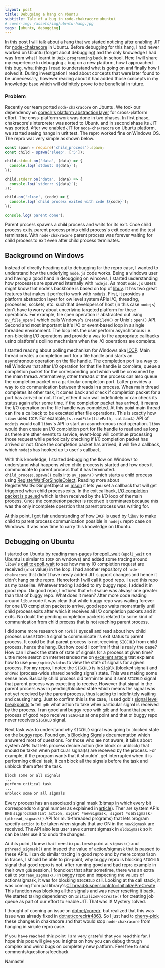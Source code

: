 ```yaml
---
layout: post
title: Debugging a hang on Ubuntu
subtitle: Tale of a bug in node-chakracore(ubuntu)
# cover-img: /assets/img/ubuntu-hang.jpg
tags: [ubuntu, debugging]
---
```


In this post I will talk about a hang that we started noticing after enabling JIT for [node-chakracore](https://github.com/nodejs/node-chakracore) in Ubuntu. Before debugging for this hang, I had never worked on Ubuntu (forget about debugging) and the only knowledge I had was from what I learnt in `Unix programming` back in school. Here I will share my experience in debugging a bug on a new platform, how I approached this bug, what things I read to understand what is going on and finally how I solved it. During investigation I read about concepts that were later found to be unnecessary, however reading about it had added those concepts in my knowledge base which will definitely prove to be beneficial in future.

### Problem

Recently our team ported `node-chakracore` on Ubuntu. We took our dependency on [coreclr's platform abstraction layer](https://github.com/dotnet/coreclr/tree/master/src/pal) for cross-platform effort. The cross-platform work was done in two phases. In first phase, chakracore's interpreter was ported to Ubuntu and in second phase its JIT was ported. After we enabled JIT for `node-chakracore` on Ubuntu platform, we started seeing hangs in unit test. The repro worked fine on Windows OS. The repro was very simple as shown below.

```js
const spawn = require('child_process').spawn;
const child = spawn('sleep', ['5']);

child.stdout.on('data', (data) => {
  console.log(`stdout: ${data}`);
});

child.stderr.on('data', (data) => {
  console.log(`stderr: ${data}`);
});

child.on('close', (code) => {
  console.log(`child process exited with code ${code}`);
});

console.log('parent done');
```

Parent process spawns a child process and waits for its exit. Once child process exits, parent process prints child process's exit code and the test terminates. With `node-chakracore` parent process was forever waiting for child process to exit even after child process terminates.

## Background on Windows

Instead of directly heading out to debugging for the repro case, I wanted to understand how the underlying `node.js` code works. Being a windows user and having a good hand in debugging on windows, I started understanding how processes are spawned internally with `nodejs`.
As most `node.js` users might know that node's backbone is based on top of  [libuv](http://docs.libuv.org/en/v1.x/design.html). It has two great features that makes it perfect to work with `nodejs`.
First, it provides a platform abstraction layer for low level system APIs I/O, threading, processes, sockets, etc. such that developers of host (in this case `nodejs`) don't have to worry about underlying targeted platform for these operations. For example, file open operation is abstracted out using `uv_file_open()` which calls Windows's `CreateFileW()` or Unix's `open()` API. Second and most important is it's I/O or event-based loop in a single threaded environment. The loop lets the user perform asynchronous i.e. non-blocking I/O operations and provide a way to fire appropriate callbacks using platform's polling mechanism when the I/O operations are complete.

I started reading about polling mechanism for Windows aka [IOCP](https://msdn.microsoft.com/en-us/library/windows/desktop/aa365198.aspx). Main thread creates a completion port for a file handle and starts an asynchronous operation on the file handle. The completion port is a way to tell Windows that after I/O operation for that file handle is complete, queue a completion packet for the corresponding port which will be consumed by the main thread. Alternatively, other threads of the process can also queue the completion packet on a particular completion port. Latter provides a way to do communication between threads in a process.  When main thread completes its other task, it comes back and check if completion packet for a port has arrived or not. If not, either it can wait indefinitely or can check its status again after some time. If the completion packet has arrived, it means the I/O operation on the file handle was completed. At this point main thread can fire a callback to be executed after file operations. This is exactly how `libuv` uses `IOCP`. For example, `fs.readFile(filePath, callback)` API of `nodejs` would call `libuv`'s API to start an asynchronous read operation. `libuv` would then create an I/O completion port for file handle to read and as long as there are other events to service, event-loop will continue processing those request while periodically checking if I/O completion packet has arrived or not. Once the completion packet has arrived, it will fire a callback, which `nodejs` has hooked up to user's callback.

With this knowledge, I started debugging the flow on Windows to understand what happens when child process is started and how does it communicate to parent process that it has terminated. `child_process.spawn()` calls into `uv_spawn()` which starts a child process using [RegisterWaitForSingleObject](https://github.com/nodejs/node-chakracore/blob/chakracore-master/deps/uv/src/win/process.c#L1132). Reading more about RegisterWaitForSingleObject on [msdn](https://msdn.microsoft.com/en-us/library/windows/desktop/ms685061.aspx) it lets you set a callback that will get triggered when child process exits. In the exit callback, [I/O completion packet is queued](https://github.com/nodejs/node-chakracore/blob/chakracore-master/deps/uv/src/win/process.c#L850) which is then received by the I/O loop of the main process. Once the completion packet is received it terminates because this was the only incomplete operation that parent process was waiting for.

At this point, I got fair understanding of how `IOCP` is used by `libuv` to make child to parent process communication possible in `nodejs` repro case on Windows. It was now time to carry this knowledge on Ubuntu.

## Debugging on Ubuntu

I started on Ubuntu by reading man-pages for [epoll_wait](http://man7.org/linux/man-pages/man2/epoll_wait.2.html#RETURN_VALUE) (`epoll_wait` on Ubuntu is similar to `IOCP` on windows) and added some tracing around `libuv`'s [call to epoll_wait](https://github.com/nodejs/node-chakracore/blob/chakracore-master/deps/uv/src/unix/linux-core.c#L271) to see how many IO completion request are received (`nfsd` value) in the loop. I had another repository of `node-chakracore` that didn't have newly added JIT support changes and hence it didn't hang on the repro. Henceforth I will call it good repo. I used this repo as my baseline. Whatever tracing I added to my buggy repo, I added it in good repo. On good repo, I noticed that `nfsd` value was always one greater than that of buggy repo. What does it mean? After more code reading around `libuv` code it was clear that while buggy repo was waiting forever for one I/O completion packet to arrive, good repo waits momentarily until child process exits after which it receives all I/O completion packets and it exits. No doubt the pending completion packet is related to some kind of communication from child process that is not reaching parent process.

I did some more research on `fork()` syscall and read about how child process uses `SIGCHLD` signal to communicate its exit status to parent process. It could be that parent process is not receiving `SIGCHLD` from child process, hence the hang. But how could I confirm if that is really the case? How can I check the state of state of signals for a process at given time? Little more search on internet landed me on [excellent article](http://www.computerworld.com/article/2693548/unix-viewing-your-processes-through-the-eyes-of-proc.html) that explains how to use `proc/<pid>/status` to view the state of signals for a given process. For my repro, I noted the `SIGCHLD` is in `SigBlk` (blocked signal) and `ShdPnd` (process-wide shared pending signal) state. This was making some sense now. Basically child process did terminate and it sent `SIGCHLD` signal that parent process was expecting to receive. However that signal in the parent process was in pending/blocked state which means the signal was not yet received by the parent process, thus leading to indefinitely waiting and causing hang. Just to confirm this is the case, I used gdb's [signal level breakpoints](https://sourceware.org/gdb/onlinedocs/gdb/Signals.html#Signals) to tell `gdb` what action to take when particular signal is received by the process. I ran good and buggy repo with `gdb` and found that parent process of good repo receives `SIGCHLD` at one point and that of buggy repo never receives `SIGCHLD` signal.

Next task was to understand why `SIGCHLD` signal was going to blocked state on the buggy repo. Found gnu's [Blocking Signals](https://www.gnu.org/software/libc/manual/html_node/Blocking-Signals.html) documentation which answered most of questions. For those who are not aware, it talks about system APIs that lets process decide action (like block or unblock) that should be taken when particular signal(s) are received by the process. For example, if the program wants that it shouldn't get interrupted when it is performing critical task, it can block all the signals before the task and unblock them after the task.
```bash
block some or all signals
...
perform critical task
...
unblock some or all signals
```
Every process has an associated signal mask (bitmap in which every bit corresponds to signal number as explained in [article](http://www.computerworld.com/article/2693548/unix-viewing-your-processes-through-the-eyes-of-proc.html)). Ther are system APIs like  `sigprocmask(int action, sigset *newSigmask, sigset *oldSigmask)` (`pthread_sigmask()` API for multi-threaded programs) that lets program specify `action` to be taken when signals that are ON in the `newSigmask` are received. The API also lets user save current sigmask in `oldSigmask` so it can be later use it to undo the changes.

At this point, I knew that I need to put breakpoint at `sigmask()` and `pthread_sigmask()` and inspect the value of action/sigmask that is passed to these APIs. I can do similar tracing in good repro and by mere comparison in traces, I should be able to pin-point, why buggy repro is blocking `SIGCHLD` signal that good repro is not. After running good and bad repro example in their own `gdb` session, I found out that after sometime, there was an extra call to `pthread_sigmask()` in buggy repo and inspecting the values of action/sigmask, it was for blocking `SIGCHILD` call. Looking at the call stack, it was coming from pal library's [CThreadSuspensionInfo::InitializePreCreate](https://github.com/dotnet/coreclr/blob/d2a17589e4e0b159a562256feb85242da0d1d223/src/pal/src/thread/threadsusp.cpp#L1049) . This function was blocking all the signals and was never resetting it back. We started taking dependency on `InitializePreCreate()` for creating job queue as part of our effort to enable JIT. That was it! Mystery solved.

I thought of opening an issue on [dotnet/coreclr](https://github.com/dotnet/coreclr/), but realized that this was issue was already fixed in [dotnet/coreclr#4863](https://github.com/dotnet/coreclr/pull/4863). So I just had to [cherry-pick](https://github.com/Microsoft/ChakraCore/pull/1795) these changes in chakracore and that would stop `node-chakracore` from hanging in simple repro case.

If you have reached this point, I am very grateful that you read this far. I hope this post will give you insights on how you can debug through complex and weird bugs on completely new platform. Feel free to send comments/questions/feedback.

Namaste!
